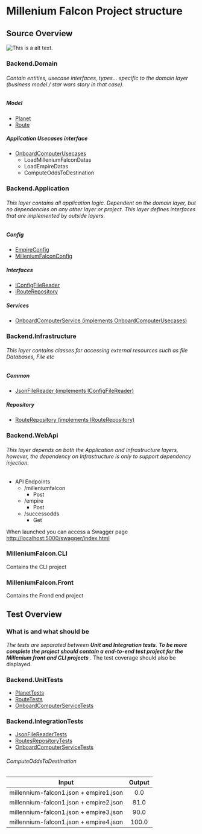 # Millenium Falcon Project structure

## Source Overview

![This is a alt text.](https://i0.wp.com/jasontaylor.dev/wp-content/uploads/2020/01/Figure-01-2.png?w=531&ssl=1 "This is a sample image.")

### Backend.Domain
###### Contain entities, usecase interfaces, types... specific to the domain layer (business model / star wars story in that case).
##### Model
* [Planet](https://github.com/pascally/dataiku-millenium-falcon-challenge/blob/master/MilleniumFalcon/src/Backend.Domain/Domain/Models/Planet.cs)
* [Route](https://github.com/pascally/dataiku-millenium-falcon-challenge/blob/master/MilleniumFalcon/src/Backend.Domain/Domain/Models/Route.cs)

##### Application Usecases interface
* [OnboardComputerUsecases](https://github.com/pascally/dataiku-millenium-falcon-challenge/tree/master/MilleniumFalcon/src/Backend.Domain/Domain/UseCases)
    * LoadMilleniumFalconDatas
    * LoadEmpireDatas
    * ComputeOddsToDestination

### Backend.Application
###### This layer contains all application logic. Dependent on the domain layer, but no dependencies on any other layer or project. This layer defines interfaces that are implemented by outside layers.

##### Config
* [EmpireConfig](https://github.com/pascally/dataiku-millenium-falcon-challenge/blob/master/MilleniumFalcon/src/Backend.Application/Application/Config/EmpireConfig.cs)
* [MilleniumFalconConfig](https://github.com/pascally/dataiku-millenium-falcon-challenge/blob/master/MilleniumFalcon/src/Backend.Application/Application/Config/MilleniumFalconConfig.cs)

##### Interfaces
* [IConfigFileReader](https://github.com/pascally/dataiku-millenium-falcon-challenge/blob/master/MilleniumFalcon/src/Backend.Application/Application/Interfaces/Common/IConfigFileReader.cs)
* [IRouteRepository](https://github.com/pascally/dataiku-millenium-falcon-challenge/blob/master/MilleniumFalcon/src/Backend.Application/Application/Interfaces/Repository/IRoutesRepository.cs)

##### Services
* [OnboardComputerService (implements OnboardComputerUsecases)](https://github.com/pascally/dataiku-millenium-falcon-challenge/blob/master/MilleniumFalcon/src/Backend.Application/Application/Services/OnboardComputerService.cs)

### Backend.Infrastructure
###### This layer contains classes for accessing external resources such as file Databases, File etc
##### Common
* [JsonFileReader (implements IConfigFileReader)](https://github.com/pascally/dataiku-millenium-falcon-challenge/blob/master/MilleniumFalcon/src/Backend.Infrastructure/Infrastructure/Common/JsonFileReader.cs)

##### Repository
* [RouteRepository (implements IRouteRepository)](https://github.com/pascally/dataiku-millenium-falcon-challenge/blob/master/MilleniumFalcon/src/Backend.Infrastructure/Infrastructure/Repository/RoutesRepository.cs)
        
### Backend.WebApi
###### This layer depends on both the Application and Infrastructure layers, however, the dependency on Infrastructure is only to support dependency injection.
* API Endpoints
    * /milleniumfalcon
        * Post
    * /empire
        * Post
    * /successodds
        * Get
        
When launched you can access a Swagger page [http://localhost:5000/swagger/index.html
](
http://localhost:5000/swagger/index.html
)

### MilleniumFalcon.CLI
Contains the CLI project

### MilleniumFalcon.Front
Contains the Frond end project

## Test Overview


### What is and what should be
*The tests are separated between __Unit and Integration tests__. **To be more complete the project should contain a end-to-end test project for the Millenium front and CLI projects*** . The test coverage should also be displayed.

### Backend.UnitTests
* [PlanetTests](https://github.com/pascally/dataiku-millenium-falcon-challenge/blob/master/MilleniumFalcon/test/MilleniumFalcon.UnitTests/Domain/Models/PlanetTests.cs)
* [RouteTests](https://github.com/pascally/dataiku-millenium-falcon-challenge/blob/master/MilleniumFalcon/test/MilleniumFalcon.UnitTests/Domain/Models/RouteTests.cs)
* [OnboardComputerServiceTests](https://github.com/pascally/dataiku-millenium-falcon-challenge/blob/master/MilleniumFalcon/test/MilleniumFalcon.UnitTests/Services/OnboardComputerServiceTests.cs)


### Backend.IntegrationTests
* [JsonFileReaderTests](https://github.com/pascally/dataiku-millenium-falcon-challenge/blob/master/MilleniumFalcon/test/MilleniumFalcon.IntegrationTests/Common/JsonFileReaderTests.cs)
* [RoutesRepositoryTests](https://github.com/pascally/dataiku-millenium-falcon-challenge/blob/master/MilleniumFalcon/test/MilleniumFalcon.IntegrationTests/Repository/RoutesRepositoryTests.cs)
* [OnboardComputerServiceTests](https://github.com/pascally/dataiku-millenium-falcon-challenge/blob/master/MilleniumFalcon/test/MilleniumFalcon.IntegrationTests/Services/OnboardComputerServiceTests.cs)
###### ComputeOddsToDestination

| Input         | Output        |
| ------------- |:-------------:|
| millennium-falcon1.json + empire1.json      | 0.0     |
| millennium-falcon1.json + empire2.json      | 81.0    |
| millennium-falcon1.json + empire3.json      | 90.0    |
| millennium-falcon1.json + empire4.json      | 100.0   |


